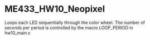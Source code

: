 # ME433_HW10_Neopixel

Loops each LED sequentially through the color wheel. The number of seconds per period is controlled by the macro LOOP_PERIOD in hw10_main.c
